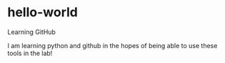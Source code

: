 # hello-world
Learning GitHub

I am learning python and github in the hopes of being able to use these tools in the lab!
